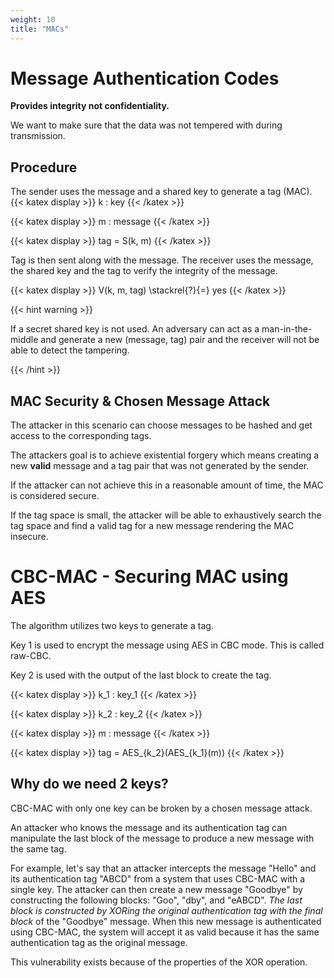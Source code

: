 ```yaml
---
weight: 10
title: "MACs"
---
```



# Message Authentication Codes

**Provides integrity not confidentiality.**

We want to make sure that the data was not tempered with during transmission.

## Procedure

The sender uses the message and a shared key to generate a tag (MAC).
{{< katex display >}} k : key {{< /katex >}}

{{< katex display >}} m : message {{< /katex >}}

{{< katex display >}} tag = S(k, m) {{< /katex >}}

Tag is then sent along with the message. The receiver uses the message, the shared key and the tag to verify the integrity of the message.

{{< katex display >}} V(k, m, tag) \stackrel{?}{=} yes {{< /katex >}}

{{< hint warning >}}

If a secret shared key is not used. An adversary can act as a man-in-the-middle and generate a new (message, tag) pair and the receiver will not be able to detect the tampering.

{{< /hint >}}

## MAC Security & Chosen Message Attack

The attacker in this scenario can choose messages to be hashed and get access to the corresponding tags.

The attackers goal is to achieve existential forgery which means creating a new **valid** message and a tag pair that was not generated by the sender.

If the attacker can not achieve this in a reasonable amount of time, the MAC is considered secure.

If the tag space is small, the attacker will be able to exhaustively search the tag space and find a valid tag for a new message rendering the MAC insecure.

# CBC-MAC - Securing MAC using AES

The algorithm utilizes two keys to generate a tag.

Key 1 is used to encrypt the message using AES in CBC mode. This is called raw-CBC.

Key 2 is used with the output of the last block to create the tag.

{{< katex display >}} k_1 : key_1 {{< /katex >}}

{{< katex display >}} k_2 : key_2 {{< /katex >}}

{{< katex display >}} m : message {{< /katex >}}

{{< katex display >}} tag = AES_{k_2}(AES_{k_1}(m)) {{< /katex >}}

## Why do we need 2 keys?

CBC-MAC with only one key can be broken by a chosen message attack.

An attacker who knows the message and its authentication tag can manipulate the last block of the message to produce a new message with the same tag.

For example, let's say that an attacker intercepts the message "Hello" and its authentication tag "ABCD" from a system that uses CBC-MAC with a single key. The attacker can then create a new message "Goodbye" by constructing the following blocks: "Goo", "dby", and "eABCD". *The last block is constructed by XORing the original authentication tag with the final block* of the "Goodbye" message. When this new message is authenticated using CBC-MAC, the system will accept it as valid because it has the same authentication tag as the original message.

This vulnerability exists because of the properties of the XOR operation.
